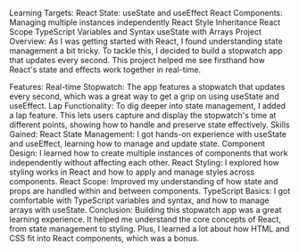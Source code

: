 Learning Targets:
  React State: useState and useEffect
  React Components: Managing multiple instances independently
  React Style Inheritance
  React Scope
  TypeScript Variables and Syntax
  useState with Arrays
Project Overview:
  As I was getting started with React, I found understanding state management a bit tricky. To tackle this, I decided to build a stopwatch app that updates every second. This project helped me see firsthand how React's state and effects work together in real-time.

Features:
  Real-time Stopwatch: The app features a stopwatch that updates every second, which was a great way to get a grip on using useState and useEffect.
  Lap Functionality: To dig deeper into state management, I added a lap feature. This lets users capture and display the stopwatch's time at different points, showing how to handle and preserve state effectively.
  Skills Gained:
  React State Management: I got hands-on experience with useState and useEffect, learning how to manage and update state.
  Component Design: I learned how to create multiple instances of components that work independently without affecting each other.
  React Styling: I explored how styling works in React and how to apply and manage styles across components.
  React Scope: Improved my understanding of how state and props are handled within and between components.
  TypeScript Basics: I got comfortable with TypeScript variables and syntax, and how to manage arrays with useState.
Conclusion:
  Building this stopwatch app was a great learning experience. It helped me understand the core concepts of React, from state management to styling. Plus, I learned a lot about how HTML and CSS fit into React components, which was a bonus.